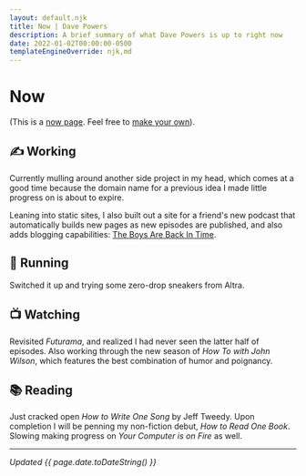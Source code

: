 ```yaml
---
layout: default.njk
title: Now | Dave Powers
description: A brief summary of what Dave Powers is up to right now
date: 2022-01-02T00:00:00-0500
templateEngineOverride: njk,md
---
```


# Now

(This is a [now page](https://nownownow.com/about). Feel free to [make your own](https://nownownow.com/about)).

## ✍️ Working

Currently mulling around another side project in my head, which comes at a good time because the domain name for a previous idea I made little progress on is about to expire.

Leaning into static sites, I also built out a site for a friend's new podcast that automatically builds new pages as new episodes are published, and also adds blogging capabilities: [The Boys Are Back In Time](https://theboysarebackintime.com/).

## 👟 Running

Switched it up and trying some zero-drop sneakers from Altra.

## 📺 Watching

Revisited _Futurama_, and realized I had never seen the latter half of episodes. Also working through the new season of _How To with John Wilson_, which features the best combination of humor and poignancy.

## 📚 Reading

Just cracked open _How to Write One Song_ by Jeff Tweedy. Upon completion I will be penning my non-fiction debut, _How to Read One Book_. Slowing making progress on _Your Computer is on Fire_ as well.

---

_Updated {{ page.date.toDateString() }}_
